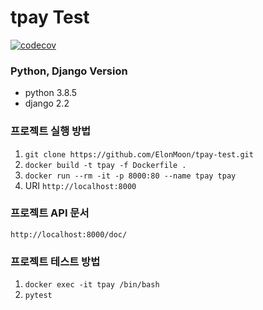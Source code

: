 # tpay Test
[![codecov](https://codecov.io/gh/ElonMoon/tpay-test/branch/master/graph/badge.svg)](https://codecov.io/gh/ElonMoon/tpay-test)
### Python, Django Version
- python 3.8.5
- django 2.2

### 프로젝트 실행 방법
1. `git clone https://github.com/ElonMoon/tpay-test.git`
2. `docker build -t tpay -f Dockerfile .`
3. `docker run --rm -it -p 8000:80 --name tpay tpay`
4. URI `http://localhost:8000`

### 프로젝트 API 문서
`http://localhost:8000/doc/`

### 프로젝트 테스트 방법
1. `docker exec -it tpay /bin/bash`
2. `pytest`